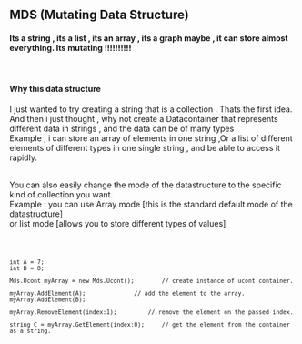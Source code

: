 <h2>
	MDS (Mutating Data Structure)
</h2>
<h4>
	Its a string , its a list , its an array , its a graph maybe , it can store almost 
	everything. Its mutating !!!!!!!!!!	<insert pixar studio screams>
</h4>
<br>
<h4>
	Why this data structure
</h4>
	I just wanted to try creating a string that is a collection . Thats the first idea. 
	And then i just thought , why not create a Datacontainer that represents different data in
	 strings , and the data can be of many types 
<br>
	Example , i can store an array of elements in one string ,Or a list of different elements of different types in one single string , and be able to access it rapidly. 	
<br>
<br>
<p>
	You can also easily change the mode of the datastructure to the specific kind of collection you want.
<br>
	Example : you can use Array mode [this is the standard default mode of the datastructure] 
<br>
	or list mode [allows you to store different types of values]
<br>
</p>

<!--Example code section -->

<code>

	int A = 7;
	int B = 8;

	Mds.Ucont myArray = new Mds.Ucont();		// create instance of ucont container.

	myArray.AddElement(A);				// add the element to the array.
	myArray.AddElement(B);

	myArray.RemoveElement(index:1);			// remove the element on the passed index.

	string C = myArray.GetElement(index:0);		// get the element from the container as a string.
	
</code>
